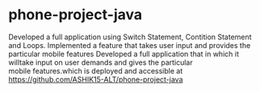 # phone-project-java
Developed a full application using Switch Statement, Contition Statement and Loops.
Implemented a feature that takes user input and provides the particular mobile features
Developed a full application that in which it willtake input on user demands and gives the particular mobile features.which is deployed and accessible at https://github.com/ASHIK15-ALT/phone-project-java
